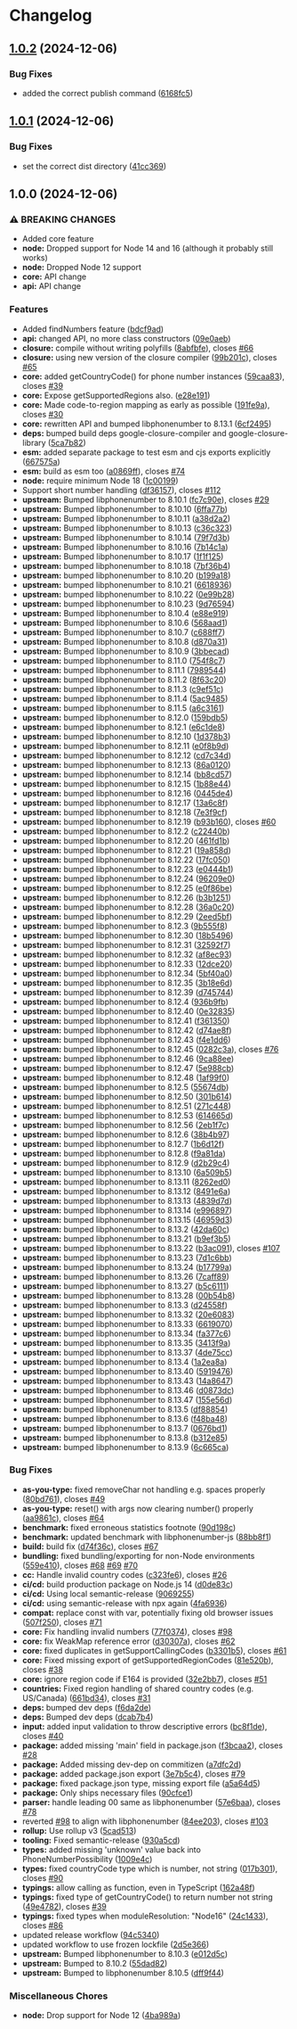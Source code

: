 # Changelog

## [1.0.2](https://github.com/respond-io/awesome-phonenumber/compare/v1.0.1...v1.0.2) (2024-12-06)


### Bug Fixes

* added the correct publish command ([6168fc5](https://github.com/respond-io/awesome-phonenumber/commit/6168fc5ebb780e6c7fbc9a8120c17d9fbcceb27d))

## [1.0.1](https://github.com/respond-io/awesome-phonenumber/compare/v1.0.0...v1.0.1) (2024-12-06)


### Bug Fixes

* set the correct dist directory ([41cc369](https://github.com/respond-io/awesome-phonenumber/commit/41cc3697435e28d2dc45f46eed39df9e8b107496))

## 1.0.0 (2024-12-06)


### ⚠ BREAKING CHANGES

* Added core feature
* **node:** Dropped support for Node 14 and 16 (although it probably still works)
* **node:** Dropped Node 12 support
* **core:** API change
* **api:** API change

### Features

* Added findNumbers feature ([bdcf9ad](https://github.com/respond-io/awesome-phonenumber/commit/bdcf9adb07a4088742bdb64da0ff7c10dccde139))
* **api:** changed API, no more class constructors ([09e0aeb](https://github.com/respond-io/awesome-phonenumber/commit/09e0aebc352f3f963509bc3d4275b13173e4e89e))
* **closure:** compile without writing polyfills ([8abfbfe](https://github.com/respond-io/awesome-phonenumber/commit/8abfbfe7e30d05600150258452c1d8d26f529691)), closes [#66](https://github.com/respond-io/awesome-phonenumber/issues/66)
* **closure:** using new version of the closure compiler ([99b201c](https://github.com/respond-io/awesome-phonenumber/commit/99b201c3b9c8147bcb522a5cfd88544598838b3a)), closes [#65](https://github.com/respond-io/awesome-phonenumber/issues/65)
* **core:** added getCountryCode() for phone number instances ([59caa83](https://github.com/respond-io/awesome-phonenumber/commit/59caa83936446e61044e5c4e80be8d1a60463f70)), closes [#39](https://github.com/respond-io/awesome-phonenumber/issues/39)
* **core:** Expose getSupportedRegions also. ([e28e191](https://github.com/respond-io/awesome-phonenumber/commit/e28e1916f8747541c7c2b243bc45d75c16f1d730))
* **core:** Made code-to-region mapping as early as possible ([191fe9a](https://github.com/respond-io/awesome-phonenumber/commit/191fe9a2cd772bc41141d9a35d795226a3ca5922)), closes [#30](https://github.com/respond-io/awesome-phonenumber/issues/30)
* **core:** rewritten API and bumped libphonenumber to 8.13.1 ([6cf2495](https://github.com/respond-io/awesome-phonenumber/commit/6cf24955f9f799fa52f694ab681cb58a55d3087d))
* **deps:** bumped build deps google-closure-compiler and google-closure-library ([5ca7b82](https://github.com/respond-io/awesome-phonenumber/commit/5ca7b82e0382b8a5f4bbbbf10d6db83f59e4cc3e))
* **esm:** added separate package to test esm and cjs exports explicitly ([667575a](https://github.com/respond-io/awesome-phonenumber/commit/667575a8f9e3dae253fc0d06076fcad358cec642))
* **esm:** build as esm too ([a0869ff](https://github.com/respond-io/awesome-phonenumber/commit/a0869ffa1406bd7aca8007fb3f8b48812a93067d)), closes [#74](https://github.com/respond-io/awesome-phonenumber/issues/74)
* **node:** require minimum Node 18 ([1c00199](https://github.com/respond-io/awesome-phonenumber/commit/1c00199d4149635257b13ca67b7b0a24f07611f8))
* Support short number handling ([df36157](https://github.com/respond-io/awesome-phonenumber/commit/df36157e5d86e6c42baf329c204e3f0157dc0d52)), closes [#112](https://github.com/respond-io/awesome-phonenumber/issues/112)
* **upstream:** Bumped libphonenumber to 8.10.1 ([fc7c90e](https://github.com/respond-io/awesome-phonenumber/commit/fc7c90e44be51043fba7577d88055adfcb618912)), closes [#29](https://github.com/respond-io/awesome-phonenumber/issues/29)
* **upstream:** Bumped libphonenumber to 8.10.10 ([6ffa77b](https://github.com/respond-io/awesome-phonenumber/commit/6ffa77bef0807f01f3481aacaa050fc4e04cb85c))
* **upstream:** Bumped libphonenumber to 8.10.11 ([a38d2a2](https://github.com/respond-io/awesome-phonenumber/commit/a38d2a252b67c45d132a679b73023819d05ac687))
* **upstream:** Bumped libphonenumber to 8.10.13 ([c36c323](https://github.com/respond-io/awesome-phonenumber/commit/c36c32394c0ca7275f9db2f132a5a49caec15e0e))
* **upstream:** Bumped libphonenumber to 8.10.14 ([79f7d3b](https://github.com/respond-io/awesome-phonenumber/commit/79f7d3b3f61c7e0d3dac61e0729c521e23c3b40b))
* **upstream:** Bumped libphonenumber to 8.10.16 ([7b14c1a](https://github.com/respond-io/awesome-phonenumber/commit/7b14c1a37116ea57fc6f75e379133d4ff3a712e8))
* **upstream:** Bumped libphonenumber to 8.10.17 ([1f1f125](https://github.com/respond-io/awesome-phonenumber/commit/1f1f125f76b59c39fe4a48d762758eaf05ced7b7))
* **upstream:** bumped libphonenumber to 8.10.18 ([7bf36b4](https://github.com/respond-io/awesome-phonenumber/commit/7bf36b4f8b43ffa05bf612879ade2876313b2194))
* **upstream:** bumped libphonenumber to 8.10.20 ([b199a18](https://github.com/respond-io/awesome-phonenumber/commit/b199a186c67da60565682d1e5aa28b4e9339ec1f))
* **upstream:** bumped libphonenumber to 8.10.21 ([6618936](https://github.com/respond-io/awesome-phonenumber/commit/6618936ea484d4c5dfaac91c7e597864a81c9c15))
* **upstream:** bumped libphonenumber to 8.10.22 ([0e99b28](https://github.com/respond-io/awesome-phonenumber/commit/0e99b285139adb6670f900ed36bcdc90c89d8334))
* **upstream:** bumped libphonenumber to 8.10.23 ([9d76594](https://github.com/respond-io/awesome-phonenumber/commit/9d765944a955d2e0133265981d7b781db6157c0e))
* **upstream:** Bumped libphonenumber to 8.10.4 ([e88e919](https://github.com/respond-io/awesome-phonenumber/commit/e88e919000587beda26e3171a36b2a818a79f0ad))
* **upstream:** Bumped libphonenumber to 8.10.6 ([568aad1](https://github.com/respond-io/awesome-phonenumber/commit/568aad19a18c716427bb95e77d37e0f1da9e0b0a))
* **upstream:** Bumped libphonenumber to 8.10.7 ([c688ff7](https://github.com/respond-io/awesome-phonenumber/commit/c688ff7ecde940ee554b5b8a192049e773f935cd))
* **upstream:** Bumped libphonenumber to 8.10.8 ([d870a31](https://github.com/respond-io/awesome-phonenumber/commit/d870a316677754683fd1eef2b16ef2ac64abb06a))
* **upstream:** Bumped libphonenumber to 8.10.9 ([3bbecad](https://github.com/respond-io/awesome-phonenumber/commit/3bbecad0d1691d749711cedd8e2a6e0ba4d5bf83))
* **upstream:** bumped libphonenumber to 8.11.0 ([754f8c7](https://github.com/respond-io/awesome-phonenumber/commit/754f8c7d70fe7ab8c9040ecfaf6609de9d162ce2))
* **upstream:** bumped libphonenumber to 8.11.1 ([7989544](https://github.com/respond-io/awesome-phonenumber/commit/7989544ae2b7efd62f5f4246c7ad99e768ae8798))
* **upstream:** bumped libphonenumber to 8.11.2 ([8f63c20](https://github.com/respond-io/awesome-phonenumber/commit/8f63c209f2df24189c0ff9ac0b9e921c309ee964))
* **upstream:** bumped libphonenumber to 8.11.3 ([c9ef51c](https://github.com/respond-io/awesome-phonenumber/commit/c9ef51c48d090e29eaf7a9cd7b9a83e0c29aedb3))
* **upstream:** bumped libphonenumber to 8.11.4 ([5ac9485](https://github.com/respond-io/awesome-phonenumber/commit/5ac9485ac1bc8ac823d48872f2d74c16682023dd))
* **upstream:** bumped libphonenumber to 8.11.5 ([a6c3161](https://github.com/respond-io/awesome-phonenumber/commit/a6c3161b55c44f570664ef7a5eec7fb10eb6790c))
* **upstream:** bumped libphonenumber to 8.12.0 ([159bdb5](https://github.com/respond-io/awesome-phonenumber/commit/159bdb514194e8152f3c981286702d58172c4cdd))
* **upstream:** bumped libphonenumber to 8.12.1 ([e6c1de8](https://github.com/respond-io/awesome-phonenumber/commit/e6c1de8f57680887d904a4ca270f37943304a703))
* **upstream:** bumped libphonenumber to 8.12.10 ([1d378b3](https://github.com/respond-io/awesome-phonenumber/commit/1d378b39cc79342fc9ef867b3d946ad147f5d87c))
* **upstream:** bumped libphonenumber to 8.12.11 ([e0f8b9d](https://github.com/respond-io/awesome-phonenumber/commit/e0f8b9dada9424988aaaf000dc73f2e6d122bcf0))
* **upstream:** bumped libphonenumber to 8.12.12 ([cd7c34d](https://github.com/respond-io/awesome-phonenumber/commit/cd7c34d685c5a04368486a24413a25a028f16547))
* **upstream:** bumped libphonenumber to 8.12.13 ([86a0120](https://github.com/respond-io/awesome-phonenumber/commit/86a01202f00965efdcbfb9afe9df2ac78c583a65))
* **upstream:** bumped libphonenumber to 8.12.14 ([bb8cd57](https://github.com/respond-io/awesome-phonenumber/commit/bb8cd5798e62bd5dc6070c2ff2b726693cbb8eef))
* **upstream:** bumped libphonenumber to 8.12.15 ([1b88e44](https://github.com/respond-io/awesome-phonenumber/commit/1b88e4453ec9a68ed4c956e80226d8d0f3603fce))
* **upstream:** bumped libphonenumber to 8.12.16 ([0445de4](https://github.com/respond-io/awesome-phonenumber/commit/0445de4d5ce2c1ac1a4a4d1940f9f0c55b4450d5))
* **upstream:** bumped libphonenumber to 8.12.17 ([13a6c8f](https://github.com/respond-io/awesome-phonenumber/commit/13a6c8fdd8f5429568ad6de8e3257944a0ec45a2))
* **upstream:** bumped libphonenumber to 8.12.18 ([7e3f9cf](https://github.com/respond-io/awesome-phonenumber/commit/7e3f9cf60dbedc81bf90053fca5b7cd1a338a817))
* **upstream:** bumped libphonenumber to 8.12.19 ([b93b160](https://github.com/respond-io/awesome-phonenumber/commit/b93b160e4cca7624b2f9806c2e12c56faba58861)), closes [#60](https://github.com/respond-io/awesome-phonenumber/issues/60)
* **upstream:** bumped libphonenumber to 8.12.2 ([c22440b](https://github.com/respond-io/awesome-phonenumber/commit/c22440b03b146bdf8a37c82659b113d56b406dfe))
* **upstream:** bumped libphonenumber to 8.12.20 ([461fd1b](https://github.com/respond-io/awesome-phonenumber/commit/461fd1bad0c18d49c03e61e792cbb1d15de8e3df))
* **upstream:** bumped libphonenumber to 8.12.21 ([19a858d](https://github.com/respond-io/awesome-phonenumber/commit/19a858db737eeffc64614ceaf80ea68b94843de0))
* **upstream:** bumped libphonenumber to 8.12.22 ([17fc050](https://github.com/respond-io/awesome-phonenumber/commit/17fc050f661aeb562ba8636428df035e571e39bb))
* **upstream:** bumped libphonenumber to 8.12.23 ([e0444b1](https://github.com/respond-io/awesome-phonenumber/commit/e0444b105a264dba1c8390086f4a598cdc355f3b))
* **upstream:** bumped libphonenumber to 8.12.24 ([96209e0](https://github.com/respond-io/awesome-phonenumber/commit/96209e091f3acb629ad62ebd8e3cf7b1c9b57270))
* **upstream:** bumped libphonenumber to 8.12.25 ([e0f86be](https://github.com/respond-io/awesome-phonenumber/commit/e0f86beb122c051b11750cf7e73e876199cf4dd3))
* **upstream:** bumped libphonenumber to 8.12.26 ([b3b1251](https://github.com/respond-io/awesome-phonenumber/commit/b3b12512a814af2bd06159d021e7349ad78024a9))
* **upstream:** bumped libphonenumber to 8.12.28 ([36a0c20](https://github.com/respond-io/awesome-phonenumber/commit/36a0c20fed6d4e27d8b6a5baea7968406016ba41))
* **upstream:** bumped libphonenumber to 8.12.29 ([2eed5bf](https://github.com/respond-io/awesome-phonenumber/commit/2eed5bf36970d19257cca74d00d8ec5bdd56afc9))
* **upstream:** bumped libphonenumber to 8.12.3 ([9b555f8](https://github.com/respond-io/awesome-phonenumber/commit/9b555f80e35337bc38cf4409eeacd2d7f73b6e4c))
* **upstream:** bumped libphonenumber to 8.12.30 ([18b5496](https://github.com/respond-io/awesome-phonenumber/commit/18b549626c16db28e4da9869cde255facc8b97e3))
* **upstream:** bumped libphonenumber to 8.12.31 ([32592f7](https://github.com/respond-io/awesome-phonenumber/commit/32592f70c67624f81457d115eb6fc1b053b7dcca))
* **upstream:** bumped libphonenumber to 8.12.32 ([af8ec93](https://github.com/respond-io/awesome-phonenumber/commit/af8ec939268ee24ea6da4b545e2230f553935a12))
* **upstream:** bumped libphonenumber to 8.12.33 ([12dce20](https://github.com/respond-io/awesome-phonenumber/commit/12dce200cfeb58fc99d65f92bdd00ebce6f27c71))
* **upstream:** bumped libphonenumber to 8.12.34 ([5bf40a0](https://github.com/respond-io/awesome-phonenumber/commit/5bf40a0c1fc410d346101c6f28c9a30e60a8c31d))
* **upstream:** bumped libphonenumber to 8.12.35 ([3b18e6d](https://github.com/respond-io/awesome-phonenumber/commit/3b18e6dada2132c354afb630426301c441b48f40))
* **upstream:** bumped libphonenumber to 8.12.39 ([d745744](https://github.com/respond-io/awesome-phonenumber/commit/d7457446941948640587e7328f0fc999d76e5553))
* **upstream:** bumped libphonenumber to 8.12.4 ([936b9fb](https://github.com/respond-io/awesome-phonenumber/commit/936b9fb76e3edb51a7f571f2fc386b65ddac6547))
* **upstream:** bumped libphonenumber to 8.12.40 ([0e32835](https://github.com/respond-io/awesome-phonenumber/commit/0e32835d6b0485992e0028755dfd9d21cc3065be))
* **upstream:** bumped libphonenumber to 8.12.41 ([f361350](https://github.com/respond-io/awesome-phonenumber/commit/f361350fe5bbb8005c9777d5ad120ef3bd78b3d2))
* **upstream:** bumped libphonenumber to 8.12.42 ([d74ae8f](https://github.com/respond-io/awesome-phonenumber/commit/d74ae8fcd424110b250ae2ba6ba127eafdf66036))
* **upstream:** bumped libphonenumber to 8.12.43 ([f4e1dd6](https://github.com/respond-io/awesome-phonenumber/commit/f4e1dd688a5bf576e9ffdb825f21b4f841680a2b))
* **upstream:** bumped libphonenumber to 8.12.45 ([0282c3a](https://github.com/respond-io/awesome-phonenumber/commit/0282c3a7e3fd877d5e89b66f7d82a2c9f2acb8fb)), closes [#76](https://github.com/respond-io/awesome-phonenumber/issues/76)
* **upstream:** bumped libphonenumber to 8.12.46 ([9ca88ee](https://github.com/respond-io/awesome-phonenumber/commit/9ca88ee7b88734d2296434c7a2c5594f293c7f5e))
* **upstream:** bumped libphonenumber to 8.12.47 ([5e988cb](https://github.com/respond-io/awesome-phonenumber/commit/5e988cba02880085a2e67744949341bc7dd6f321))
* **upstream:** bumped libphonenumber to 8.12.48 ([1af99f0](https://github.com/respond-io/awesome-phonenumber/commit/1af99f02357679ed856f19d08547eb897c20189f))
* **upstream:** bumped libphonenumber to 8.12.5 ([55674db](https://github.com/respond-io/awesome-phonenumber/commit/55674db40da3023eb1800526c7fa572dcc81484d))
* **upstream:** bumped libphonenumber to 8.12.50 ([301b614](https://github.com/respond-io/awesome-phonenumber/commit/301b614683af6b2659aa0b3514ab3479cb46ae94))
* **upstream:** bumped libphonenumber to 8.12.51 ([271c448](https://github.com/respond-io/awesome-phonenumber/commit/271c44854b7716901f536eaea3f18224dd51f63a))
* **upstream:** bumped libphonenumber to 8.12.53 ([614665d](https://github.com/respond-io/awesome-phonenumber/commit/614665d599b89a9a2ce61dd33f4e6e6a42dee2a1))
* **upstream:** bumped libphonenumber to 8.12.56 ([2eb1f7c](https://github.com/respond-io/awesome-phonenumber/commit/2eb1f7c03c2b83ac789662e6a836d0d443670d11))
* **upstream:** bumped libphonenumber to 8.12.6 ([38b4b97](https://github.com/respond-io/awesome-phonenumber/commit/38b4b9799a1bfaaae48ea0a66efac44f7a393241))
* **upstream:** bumped libphonenumber to 8.12.7 ([1b6d12f](https://github.com/respond-io/awesome-phonenumber/commit/1b6d12f5df2c29088f9c372872bc8174170a3e14))
* **upstream:** bumped libphonenumber to 8.12.8 ([f9a81da](https://github.com/respond-io/awesome-phonenumber/commit/f9a81dad2fea60b966db4101d20a4340f19a895e))
* **upstream:** bumped libphonenumber to 8.12.9 ([d2b29c4](https://github.com/respond-io/awesome-phonenumber/commit/d2b29c419b7d1e512802d8e2c40c46193dbcfd30))
* **upstream:** bumped libphonenumber to 8.13.10 ([6a509b5](https://github.com/respond-io/awesome-phonenumber/commit/6a509b5179dd7ea2cac0f65a71c045fbf9a70e0c))
* **upstream:** bumped libphonenumber to 8.13.11 ([8262ed0](https://github.com/respond-io/awesome-phonenumber/commit/8262ed0833402adc7860aa8d3ce35b3a7bbc6a48))
* **upstream:** bumped libphonenumber to 8.13.12 ([8491e6a](https://github.com/respond-io/awesome-phonenumber/commit/8491e6a30d1d74b4bfb0a5dd041d6eafc4a769ae))
* **upstream:** bumped libphonenumber to 8.13.13 ([4839d7d](https://github.com/respond-io/awesome-phonenumber/commit/4839d7d58db84aa58c521ace9f5d12cb52d1abab))
* **upstream:** bumped libphonenumber to 8.13.14 ([e996897](https://github.com/respond-io/awesome-phonenumber/commit/e996897d2e20dec574a27e8956f835988235fe6d))
* **upstream:** bumped libphonenumber to 8.13.15 ([46959d3](https://github.com/respond-io/awesome-phonenumber/commit/46959d32a923c41bb930e7cbe144a2b391a44e16))
* **upstream:** bumped libphonenumber to 8.13.2 ([42da60c](https://github.com/respond-io/awesome-phonenumber/commit/42da60c802bfd6e1178f5f53c212a70cbaf1886b))
* **upstream:** bumped libphonenumber to 8.13.21 ([b9ef3b5](https://github.com/respond-io/awesome-phonenumber/commit/b9ef3b5ad3393bd29e5bfd964e5f9e5e08a9d468))
* **upstream:** bumped libphonenumber to 8.13.22 ([b3ac091](https://github.com/respond-io/awesome-phonenumber/commit/b3ac091db9f889ae1e40e65e7208f5e1362b9984)), closes [#107](https://github.com/respond-io/awesome-phonenumber/issues/107)
* **upstream:** bumped libphonenumber to 8.13.23 ([7d1c6bb](https://github.com/respond-io/awesome-phonenumber/commit/7d1c6bb7f03b91cbf3fa7927c22f50ea73d95bff))
* **upstream:** bumped libphonenumber to 8.13.24 ([b17799a](https://github.com/respond-io/awesome-phonenumber/commit/b17799a1ca14bafef75bb1e523ba2a21b408df87))
* **upstream:** bumped libphonenumber to 8.13.26 ([7caff89](https://github.com/respond-io/awesome-phonenumber/commit/7caff8916ad5febd42d4cd0a68b65520a5b46a2d))
* **upstream:** bumped libphonenumber to 8.13.27 ([b5c6111](https://github.com/respond-io/awesome-phonenumber/commit/b5c611185536a8e9558f1ae32f12705c8d7a4c9a))
* **upstream:** bumped libphonenumber to 8.13.28 ([00b54b8](https://github.com/respond-io/awesome-phonenumber/commit/00b54b8b41a16a97c285f8a21ba8da8f120beed6))
* **upstream:** bumped libphonenumber to 8.13.3 ([d24558f](https://github.com/respond-io/awesome-phonenumber/commit/d24558f3c45a7d628c57b3872364ff7b2507a31e))
* **upstream:** bumped libphonenumber to 8.13.32 ([20e6083](https://github.com/respond-io/awesome-phonenumber/commit/20e6083dacbd78eb4776a24f6ac23dc64cae60d0))
* **upstream:** bumped libphonenumber to 8.13.33 ([6619070](https://github.com/respond-io/awesome-phonenumber/commit/66190708a4dc7554224299ea38dd3ea05ed2689c))
* **upstream:** bumped libphonenumber to 8.13.34 ([fa377c6](https://github.com/respond-io/awesome-phonenumber/commit/fa377c61788a32e9fda4007f0d67c9d4eb38c4aa))
* **upstream:** bumped libphonenumber to 8.13.35 ([3413f9a](https://github.com/respond-io/awesome-phonenumber/commit/3413f9a4e9f9536a6384daa4625c21c18fb874fc))
* **upstream:** bumped libphonenumber to 8.13.37 ([4de75cc](https://github.com/respond-io/awesome-phonenumber/commit/4de75cc10b4c4a585746e0119dcc852e3939d93c))
* **upstream:** bumped libphonenumber to 8.13.4 ([1a2ea8a](https://github.com/respond-io/awesome-phonenumber/commit/1a2ea8a6fba3fb12563ae06df943f14df2e6aa5c))
* **upstream:** bumped libphonenumber to 8.13.40 ([5919476](https://github.com/respond-io/awesome-phonenumber/commit/5919476335ea6dc6e3574d7a337cd9bc060def71))
* **upstream:** bumped libphonenumber to 8.13.43 ([14a8647](https://github.com/respond-io/awesome-phonenumber/commit/14a8647fcf35e5e9db7ff5f2a4e12d65a724dc5b))
* **upstream:** bumped libphonenumber to 8.13.46 ([d0873dc](https://github.com/respond-io/awesome-phonenumber/commit/d0873dc378976067198cd8b76a6fe0c3c219af05))
* **upstream:** bumped libphonenumber to 8.13.47 ([155e56d](https://github.com/respond-io/awesome-phonenumber/commit/155e56d1413e76af19ebc64f4810e272e7e76659))
* **upstream:** bumped libphonenumber to 8.13.5 ([df88854](https://github.com/respond-io/awesome-phonenumber/commit/df8885459a823b5b11d67287d66845e4e161a3d6))
* **upstream:** bumped libphonenumber to 8.13.6 ([f48ba48](https://github.com/respond-io/awesome-phonenumber/commit/f48ba48417f5d9f1c0ad584f752c2640a7a2161e))
* **upstream:** bumped libphonenumber to 8.13.7 ([0676bd1](https://github.com/respond-io/awesome-phonenumber/commit/0676bd13be3d219bfef2673568a9d542b0f6a387))
* **upstream:** bumped libphonenumber to 8.13.8 ([b312e85](https://github.com/respond-io/awesome-phonenumber/commit/b312e8509f402af40ac9d5a6b00b57565ccdb227))
* **upstream:** bumped libphonenumber to 8.13.9 ([6c665ca](https://github.com/respond-io/awesome-phonenumber/commit/6c665ca1c38bfaf34e94eca4e2a224e19174387d))


### Bug Fixes

* **as-you-type:** fixed removeChar not handling e.g. spaces properly ([80bd761](https://github.com/respond-io/awesome-phonenumber/commit/80bd7611d1b34b352a59d3a11eb00bfcfe06a56e)), closes [#49](https://github.com/respond-io/awesome-phonenumber/issues/49)
* **as-you-type:** reset() with args now clearing number() properly ([aa9861c](https://github.com/respond-io/awesome-phonenumber/commit/aa9861c16c24382aae620418cde4b35377f6c28b)), closes [#64](https://github.com/respond-io/awesome-phonenumber/issues/64)
* **benchmark:** fixed erroneous statistics footnote ([90d198c](https://github.com/respond-io/awesome-phonenumber/commit/90d198c571a0c4c67a1f6fc0c8f7fcec056cc45d))
* **benchmark:** updated benchmark with libphonenumber-js ([88bb8f1](https://github.com/respond-io/awesome-phonenumber/commit/88bb8f1128de16e8b68f321bda45580c10d30adc))
* **build:** build fix ([d74f36c](https://github.com/respond-io/awesome-phonenumber/commit/d74f36c3f985cb9a2b74641110a412c54f888de0)), closes [#67](https://github.com/respond-io/awesome-phonenumber/issues/67)
* **bundling:** fixed bundling/exporting for non-Node environments ([559e410](https://github.com/respond-io/awesome-phonenumber/commit/559e410b27123b1e5599645469164c18d9cfbab6)), closes [#68](https://github.com/respond-io/awesome-phonenumber/issues/68) [#69](https://github.com/respond-io/awesome-phonenumber/issues/69) [#70](https://github.com/respond-io/awesome-phonenumber/issues/70)
* **cc:** Handle invalid country codes ([c323fe6](https://github.com/respond-io/awesome-phonenumber/commit/c323fe656e3db5c8c0c3018af49b02b806fc4e1d)), closes [#26](https://github.com/respond-io/awesome-phonenumber/issues/26)
* **ci/cd:** build production package on Node.js 14 ([d0de83c](https://github.com/respond-io/awesome-phonenumber/commit/d0de83cfd1238958cd21245a65ecab14972220af))
* **ci/cd:** Using local semantic-release ([9069255](https://github.com/respond-io/awesome-phonenumber/commit/906925571be0e1e49a39248cdb64b580bace17f4))
* **ci/cd:** using semantic-release with npx again ([4fa6936](https://github.com/respond-io/awesome-phonenumber/commit/4fa6936f05a29afa765917f347d6b957915daaf7))
* **compat:** replace const with var, potentially fixing old browser issues ([507f250](https://github.com/respond-io/awesome-phonenumber/commit/507f2502c4631c473c62a22544ace4f14c2ece39)), closes [#71](https://github.com/respond-io/awesome-phonenumber/issues/71)
* **core:** Fix handling invalid numbers ([77f0374](https://github.com/respond-io/awesome-phonenumber/commit/77f03742dd92ce10975613a2ac97e50e4eac5243)), closes [#98](https://github.com/respond-io/awesome-phonenumber/issues/98)
* **core:** fix WeakMap reference error ([d30307a](https://github.com/respond-io/awesome-phonenumber/commit/d30307a47a246cda30681867beb56c9ed7aa82bf)), closes [#62](https://github.com/respond-io/awesome-phonenumber/issues/62)
* **core:** fixed duplicates in getSupportCallingCodes ([b3301b5](https://github.com/respond-io/awesome-phonenumber/commit/b3301b5d439aaa0308e1e255f8a0490baae9fb38)), closes [#61](https://github.com/respond-io/awesome-phonenumber/issues/61)
* **core:** Fixed missing export of getSupportedRegionCodes ([81e520b](https://github.com/respond-io/awesome-phonenumber/commit/81e520baf5964a0f636bc3520b6f3effda4ffef4)), closes [#38](https://github.com/respond-io/awesome-phonenumber/issues/38)
* **core:** ignore region code if E164 is provided ([32e2bb7](https://github.com/respond-io/awesome-phonenumber/commit/32e2bb73c9f1417e5cd6bbc9f76c98336e6b1e16)), closes [#51](https://github.com/respond-io/awesome-phonenumber/issues/51)
* **countries:** Fixed region handling of shared country codes (e.g. US/Canada) ([661bd34](https://github.com/respond-io/awesome-phonenumber/commit/661bd34ba305d780d805d960269928d98ccfb0bb)), closes [#31](https://github.com/respond-io/awesome-phonenumber/issues/31)
* **deps:** bumped dev deps ([f6da2de](https://github.com/respond-io/awesome-phonenumber/commit/f6da2de573ded25ffd40066f126aaa5a84dcf82b))
* **deps:** Bumped dev deps ([dcab7b4](https://github.com/respond-io/awesome-phonenumber/commit/dcab7b47763d1ae6cd60ea9457186b538c465e7b))
* **input:** added input validation to throw descriptive errors ([bc8f1de](https://github.com/respond-io/awesome-phonenumber/commit/bc8f1de059f0213af00ba052e79bc617a45d31a6)), closes [#40](https://github.com/respond-io/awesome-phonenumber/issues/40)
* **package:** added missing 'main' field in package.json ([f3bcaa2](https://github.com/respond-io/awesome-phonenumber/commit/f3bcaa20e037dcb503500cd7874201511623627a)), closes [#28](https://github.com/respond-io/awesome-phonenumber/issues/28)
* **package:** Added missing dev-dep on commitizen ([a7dfc2d](https://github.com/respond-io/awesome-phonenumber/commit/a7dfc2dbe6cbf72d078d7534a34d27b35eb2d535))
* **package:** added package.json export ([3e7b5c4](https://github.com/respond-io/awesome-phonenumber/commit/3e7b5c4faa0df649d4c28dcf55da29e049224bdc)), closes [#79](https://github.com/respond-io/awesome-phonenumber/issues/79)
* **package:** fixed package.json type, missing export file ([a5a64d5](https://github.com/respond-io/awesome-phonenumber/commit/a5a64d53239222763bf91b6f47ed0e4d6dc3a896))
* **package:** Only ships necessary files ([90cfce1](https://github.com/respond-io/awesome-phonenumber/commit/90cfce1382e513c93cf2cea6ff18d91de3c363ad))
* **parser:** handle leading 00 same as libphonenumber ([57e6baa](https://github.com/respond-io/awesome-phonenumber/commit/57e6baacbbe840c672174a85b031b199546fc058)), closes [#78](https://github.com/respond-io/awesome-phonenumber/issues/78)
* reverted [#98](https://github.com/respond-io/awesome-phonenumber/issues/98) to align with libphonenumber ([84ee203](https://github.com/respond-io/awesome-phonenumber/commit/84ee203527fcd8394636d636e3093741f8282a56)), closes [#103](https://github.com/respond-io/awesome-phonenumber/issues/103)
* **rollup:** Use rollup v3 ([5cad513](https://github.com/respond-io/awesome-phonenumber/commit/5cad5134854df518a378c748fd908a9d1cac2afd))
* **tooling:** Fixed semantic-release ([930a5cd](https://github.com/respond-io/awesome-phonenumber/commit/930a5cddf3fa37818864853549c32f73f06ce91b))
* **types:** added missing 'unknown' value back into PhoneNumberPossibility ([1009e4c](https://github.com/respond-io/awesome-phonenumber/commit/1009e4cc0900debc131194af2930d4bc958229ac))
* **types:** fixed countryCode type which is number, not string ([017b301](https://github.com/respond-io/awesome-phonenumber/commit/017b301e8f2871c16f237068296f0c376687ec2c)), closes [#90](https://github.com/respond-io/awesome-phonenumber/issues/90)
* **typings:** allow calling as function, even in TypeScript ([162a48f](https://github.com/respond-io/awesome-phonenumber/commit/162a48f2db4f2d56bec998d1cb1a10a0ddff2f4b))
* **typings:** fixed type of getCountryCode() to return number not string ([49e4782](https://github.com/respond-io/awesome-phonenumber/commit/49e47828d62b7e35cd7c142a844f29871bca7f0c)), closes [#39](https://github.com/respond-io/awesome-phonenumber/issues/39)
* **typings:** fixed types when moduleResolution: "Node16" ([24c1433](https://github.com/respond-io/awesome-phonenumber/commit/24c14337b3d53a9c48b60f17226ded1a41e1bc62)), closes [#86](https://github.com/respond-io/awesome-phonenumber/issues/86)
* updated release workflow ([94c5340](https://github.com/respond-io/awesome-phonenumber/commit/94c53409fae57082b625a5a039c8b1363f4fea6e))
* updated workflow to use frozen lockfile ([2d5e366](https://github.com/respond-io/awesome-phonenumber/commit/2d5e366530745982aee2067b6878be1babc71886))
* **upstream:** Bumped libphonenumber to 8.10.3 ([e012d5c](https://github.com/respond-io/awesome-phonenumber/commit/e012d5c4860b08861a80531ba5193443a7c2da69))
* **upstream:** Bumped to 8.10.2 ([55dad82](https://github.com/respond-io/awesome-phonenumber/commit/55dad82013e12fcb502256e31f34c894157478b8))
* **upstream:** Bumped to libphonenumber 8.10.5 ([dff9f44](https://github.com/respond-io/awesome-phonenumber/commit/dff9f44d768daf0fc6c2e8b19535c5925df59332))


### Miscellaneous Chores

* **node:** Drop support for Node 12 ([4ba989a](https://github.com/respond-io/awesome-phonenumber/commit/4ba989a692070d3dbd471f253aa2c6910d497f7f))

